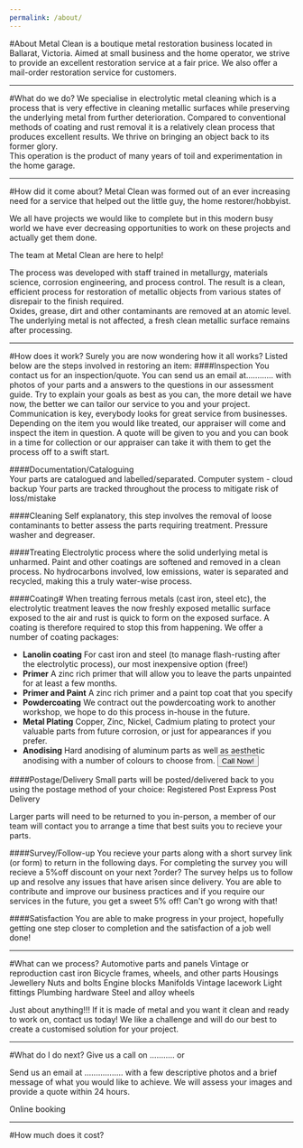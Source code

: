 ```yaml
---
permalink: /about/
---
```

#About
Metal Clean is a boutique metal restoration business located in Ballarat, Victoria. Aimed at small business and the home operator, we strive to provide an excellent restoration service at a fair price. We also offer a mail-order restoration service for customers.
- - - 
#What do we do?
 We specialise in electrolytic metal cleaning which is a process that is very effective in cleaning metallic surfaces while preserving the underlying metal from further deterioration. 
 Compared to conventional methods of coating and rust removal it is a relatively clean process that produces excellent results. We thrive on bringing an object back to its former glory.  
 This operation is the product of many years of toil and experimentation in the home garage.
- - - 
#How did it come about?
 Metal Clean was formed out of an ever increasing need for a service that helped out the little guy, the home restorer/hobbyist.

We all have projects we would like to complete but in this modern busy world we have ever decreasing opportunities to work on these projects and actually get them done.

The team at Metal Clean are here to help!

The process was developed with staff trained in metallurgy, materials science, corrosion engineering, and process control. The result is a clean, efficient process for restoration of metallic objects from various states of disrepair to the finish required.  
Oxides, grease, dirt and other contaminants are removed at an atomic level. The underlying metal is not affected, a fresh clean metallic surface remains after processing.
- - - 
#How does it work?
Surely you are now wondering how it all works? Listed below are the steps involved in restoring an item:
####Inspection
You contact us for an inspection/quote.
 You can send us an email at............ with photos of your parts and a answers to the questions in our assessment guide. Try to explain your goals as best as you can, the more detail we have now, the better we can tailor our service to you and your project. Communication is key, everybody looks for great service from businesses.
Depending on the item you would like treated, our appraiser will come and inspect the item in question. A quote will be given to you and you can book in a time for collection or our appraiser can take it with them to get the process off to a swift start.

####Documentation/Cataloguing  
Your parts are catalogued and labelled/separated.
Computer system - cloud backup
Your parts are tracked throughout the process to mitigate risk of loss/mistake

####Cleaning
Self explanatory, this step involves the removal of loose contaminants to better assess the parts requiring treatment. Pressure washer and degreaser.

####Treating
Electrolytic process where the solid underlying metal is unharmed. Paint and other coatings are softened and removed in a clean process. No hydrocarbons involved, low emissions, water is separated and recycled, making this a truly water-wise process.

####Coating#
When treating ferrous metals (cast iron, steel etc), the electrolytic treatment leaves the now freshly exposed metallic surface exposed to the air and rust is quick to form on the exposed surface. A coating is therefore required to stop this from happening.
We offer a number of coating packages:
- **Lanolin coating** 
		For cast iron and steel (to manage flash-rusting after the electrolytic process), our most inexpensive option (free!)
- **Primer**
	A zinc rich primer that will allow you to leave the parts unpainted for at least a few months.
- **Primer and Paint**
A zinc rich primer and a paint top coat that you specify
- **Powdercoating** 
We contract out the powdercoating work to another workshop, we hope to do this process in-house in the future.
- **Metal Plating** 
Copper, Zinc, Nickel, Cadmium plating to protect your valuable parts from future corrosion, or just for appearances if you prefer.
- **Anodising** 
Hard anodising of aluminum parts as well as aesthetic anodising with a number of colours to choose from.
<button class="button-save large">Call Now!</button>


####Postage/Delivery
Small parts will be posted/delivered back to you using the postage method of your choice:
Registered Post
Express Post
Delivery

Larger parts will need to be returned to you in-person, a member of our team will contact you to arrange a time that best suits you to recieve your parts.

####Survey/Follow-up
You recieve your parts along with a short survey link (or form) to return in the following days. For completing the survey you will recieve a 5%off discount on your next ?order?
The survey helps us to follow up and resolve any issues that have arisen since delivery. You are able to contribute and improve our business practices and if you require our services in the future, you get a sweet 5% off! Can't go wrong with that!

####Satisfaction
You are able to make progress in your project, hopefully getting one step closer to completion and the satisfaction of a job well done!
- - - 

#What can we process?
Automotive parts and panels
Vintage or reproduction cast iron
Bicycle frames, wheels, and other parts
Housings
Jewellery
Nuts and bolts
Engine blocks
Manifolds
Vintage lacework
Light fittings
Plumbing hardware
Steel and alloy wheels


Just about anything!!! If it is made of metal and you want it clean and ready to work on, contact us today! We like a challenge and will do our best to create a customised solution for your project.
- - - 
#What do I do next?
Give us a call on ........... or

Send us an email at ................. with a few descriptive photos and a brief message of what you would like to achieve. We will assess your images and provide a quote within 24 hours. 

Online booking
- - - 
#How much does it cost?
 
